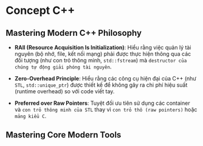 # Concept C++

## Mastering Modern C++ Philosophy

- **RAII (Resource Acquisition Is Initialization)**: Hiểu rằng việc quản lý tài nguyên (bộ nhớ, file, kết nối mạng) phải được thực hiện thông qua các đối tượng (như con trỏ thông minh, `std::fstream`) mà `destructor của chúng tự động giải phóng tài nguyên`.

- **Zero-Overhead Principle**: Hiểu rằng các công cụ hiện đại của C++ (như `STL`, `std::unique_ptr`) được thiết kế để không gây ra chi phí hiệu suất (runtime overhead) so với code viết tay.

- **Preferred over Raw Pointers**: Tuyệt đối ưu tiên sử dụng các container và `con trỏ thông minh của STL` thay vì `con trỏ thô (raw pointers)` hoặc `mảng kiểu C`.

## Mastering Core Modern Tools


